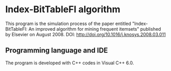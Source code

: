 # Index-BitTableFI algorithm
This program is the simulation process of the paper entitled "Index-BitTableFI: An improved algorithm for mining frequent itemsets" published by Elsevier on August 2008. DOI: http://doi.org/10.1016/j.knosys.2008.03.011
<br/>
## Programming language and IDE
The program is developed with C++ codes in Visual C++ 6.0.
